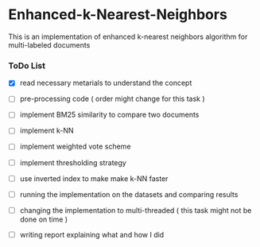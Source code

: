 # Enhanced-k-Nearest-Neighbors

This is an implementation of enhanced k-nearest neighbors algorithm for multi-labeled documents




### ToDo List

- [x] read necessary metarials to understand the concept

- [ ] pre-processing code ( order might change for this task )

- [ ] implement BM25 similarity to compare two documents

- [ ] implement k-NN

- [ ] implement weighted vote scheme

- [ ] implement thresholding strategy

- [ ] use inverted index to make make k-NN faster

- [ ] running the implementation on the datasets and comparing results

- [ ] changing the implementation to multi-threaded ( this task might not be done on time )

- [ ] writing report explaining what and how  I did
